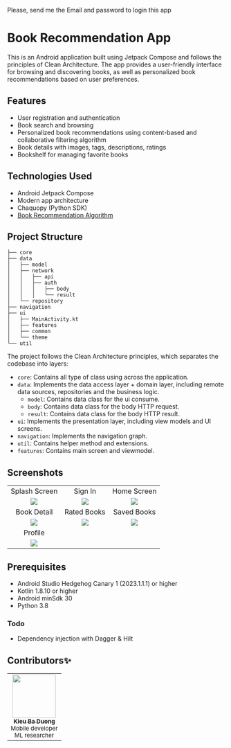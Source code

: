 Please, send me the Email and password to login this app
# Book Recommendation App

This is an Android application built using Jetpack Compose and follows the principles of Clean Architecture. The app provides a user-friendly interface for browsing and discovering books, as well as personalized book recommendations based on user preferences.

## Features

- User registration and authentication
- Book search and browsing
- Personalized book recommendations using content-based and collaborative filtering algorithm
- Book details with images, tags, descriptions, ratings
- Bookshelf for managing favorite books

## Technologies Used

- Android Jetpack Compose
- Modern app architecture
- Chaquopy (Python SDK)
- [Book Recommendation Algorithm](https://github.com/kieubaduong/Book-Recommendation-Algorithms)

## Project Structure

```
├── core
├── data
│   ├── model
│   ├── network
│   │   ├── api
│   │   ├── auth
│   │   │   ├── body
│   │   │   └── result
│   └── repository
├── navigation
├── ui
│   ├── MainActivity.kt
│   ├── features
│   ├── common
│   └── theme
└── util
```

The project follows the Clean Architecture principles, which separates the codebase into layers:

- `core`: Contains all type of class using across the application.
- `data`: Implements the data access layer + domain layer, including remote data sources, repositories and the business logic.
  - `model`: Contains data class for the ui consume.
  - `body`: Contains data class for the body HTTP request.
  - `result`: Contains data class for the body HTTP result.
- `ui`: Implements the presentation layer, including view models and UI screens.
- `navigation`: Implements the navigation graph.
- `util`: Contains helper method and extensions.
- `features`: Contains main screen and viewmodel.

## Screenshots

|                                       |                                        |                                         |
| :-----------------------------------: | :------------------------------------: | :-------------------------------------: |
|             Splash Screen             |                Sign In                 |               Home Screen               |
|  ![](.github/screenshots/splash.jpg)  |   ![](.github/screenshots/login.jpg)   |  ![](.github/screenshots/home-page.jpg) |
|               Book Detail             |              Rated Books               |                 Saved Books                  |
|![](.github/screenshots/book-detail.jpg) |  ![](.github/screenshots/rated-books.jpg)   | ![](.github/screenshots/favorite-book.jpg) |
|               Profile                         
|   ![](.github/screenshots/profile.jpg)     

## Prerequisites

- Android Studio Hedgehog Canary 1 (2023.1.1.1) or higher
- Kotlin 1.8.10 or higher
- Android minSdk 30
- Python 3.8

### Todo

- Dependency injection with Dagger & Hilt

## Contributors✨

<table>
  <tr>
    <td align="center">
      <a href="https://github.com/kieubaduong">
        <img src="https://avatars.githubusercontent.com/u/75083331?v=4" width="100px;" alt=""/>
        <br />
        <sub><b>Kieu Ba Duong</b></sub>
      </a>
      <br />
      <sub>Mobile developer</sub>
      <br />
      <sub>ML researcher</sub>
    </td>
  </tr>
</table>

